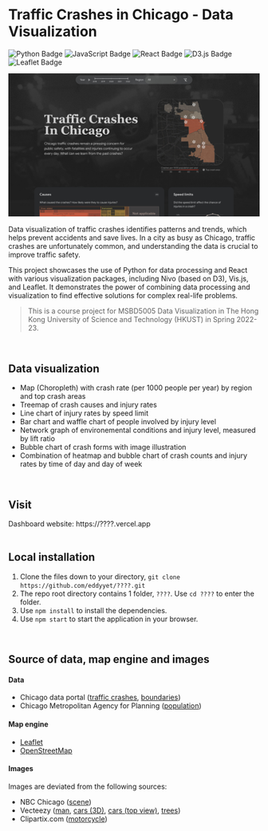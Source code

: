 # Traffic Crashes in Chicago - Data Visualization

![Python Badge](https://img.shields.io/badge/Python-3776AB?logo=python&logoColor=fff&style=flat-square)
![JavaScript Badge](https://img.shields.io/badge/JavaScript-F7DF1E?logo=javascript&logoColor=000&style=flat-square)
![React Badge](https://img.shields.io/badge/React-61DAFB?logo=react&logoColor=000&style=flat-square)
![D3.js Badge](https://img.shields.io/badge/D3.js-F9A03C?logo=d3dotjs&logoColor=fff&style=flat-square)
![Leaflet Badge](https://img.shields.io/badge/Leaflet-199900?logo=leaflet&logoColor=fff&style=flat-square)

<img src='./public/preview.jpg'>

Data visualization of traffic crashes identifies patterns and trends, which helps prevent accidents and save lives. In a city as busy as Chicago, traffic crashes are unfortunately common, and understanding the data is crucial to improve traffic safety.

This project showcases the use of Python for data processing and React with various visualization packages, including Nivo (based on D3), Vis.js, and Leaflet. It demonstrates the power of combining data processing and visualization to find effective solutions for complex real-life problems.

> This is a course project for MSBD5005 Data Visualization in The Hong Kong University of Science and Technology (HKUST) in Spring 2022-23.
<br />

## Data visualization

- Map (Choropleth) with crash rate (per 1000 people per year) by region and top crash areas
- Treemap of crash causes and injury rates
- Line chart of injury rates by speed limit
- Bar chart and waffle chart of people involved by injury level
- Network graph of environemental conditions and injury level, measured by lift ratio
- Bubble chart of crash forms with image illustration
- Combination of heatmap and bubble chart of crash counts and injury rates by time of day and day of week
<br />

## Visit

Dashboard website: https://????.vercel.app
<br />
<br />

## Local installation 

1. Clone the files down to your directory, `git clone https://github.com/eddyyet/????.git`
2. The repo root directory contains 1 folder, `????`. Use `cd ????` to enter the folder.
3. Use `npm install` to install the dependencies.
4. Use `npm start` to start the application in your browser.
<br />

## Source of data, map engine and images

#### Data
- Chicago data portal ([traffic crashes](https://data.cityofchicago.org/Transportation/Traffic-Crashes-Crashes/85ca-t3if), [boundaries](https://data.cityofchicago.org/Facilities-Geographic-Boundaries/Boundaries-Community-Areas-current-/cauq-8yn6))
- Chicago Metropolitan Agency for Planning ([population](https://www.cmap.illinois.gov/documents/10180/126764/_Combined_AllCCAs.pdf/))

#### Map engine
- [Leaflet](https://leafletjs.com/)
- [OpenStreetMap](https://www.openstreetmap.org/copyright)

#### Images
Images are deviated from the following sources:
- NBC Chicago ([scene](https://www.nbcchicago.com/news/local/stolen-car-was-driving-wrong-way-before-fiery-chicago-crash-that-left-2-dead-16-hurt-police/3005211/))
- Vecteezy ([man](https://www.vecteezy.com/vector-art/7798695-graphics-drawing-businessman-standing-and-using-smartphone-for-connection-online-technology-vector-illustration), [cars (3D)](https://www.vecteezy.com/vector-art/113748-free-illustration-of-hybrid-car), [cars (top view)](https://www.vecteezy.com/vector-art/13037262-collection-of-various-isolated-cars-icons-car-top-view-illustration-vector), [trees](https://www.vecteezy.com/members/104122094326139728765))
- Clipartix.com ([motorcycle](https://clipartix.com/motorcycle-clipart-image-8614/))